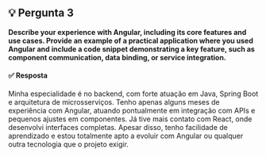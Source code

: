 ## 💡 Pergunta 3

**Describe your experience with Angular, including its core features and use cases. Provide an example of a practical application where you used Angular and include a code snippet demonstrating a key feature, such as component communication, data binding, or service integration.**

#### ✅ Resposta

Minha especialidade é no backend, com forte atuação em Java, Spring Boot e arquitetura de microsserviços. Tenho apenas alguns meses de experiência com Angular, atuando pontualmente em integração com APIs e pequenos ajustes em componentes. Já tive mais contato com React, onde desenvolvi interfaces completas. Apesar disso, tenho facilidade de aprendizado e estou totalmente apto a evoluir com Angular ou qualquer outra tecnologia que o projeto exigir.
